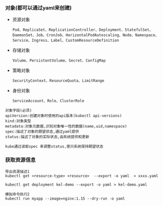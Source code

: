 ### 对象(都可以通过yaml来创建)
- 资源对象
  ```
  Pod、ReplicaSet、ReplicationController、Deployment、StatefulSet、DaemonSet、Job、CronJob、HorizontalPodAutoscaling、Node、Namespace、Service、Ingress、Label、CustomResourceDefinition
  ```
- 存储对象
  ```
  Volume、PersistentVolume、Secret、ConfigMap
  ```
- 策略对象
  ```
  SecurityContext、ResourceQuota、LimitRange
  ```
- 身份对象
  ```
  ServiceAccount、Role、ClusterRole
  ```
```
对象字段(必须)
apiVersion:创建对象时使用的api版本(kubectl api-versions)
kind:对象类型
metadata:对象元数据,识别对象唯一性的数据(name,uid,namespace)
spec:描述了对象的期望状态,通过yaml提供
status:描述了对象的实际状态,由系统提供和更新

kube通过读取spec 来调整status,使只系统保持期望状态

```

### 获取资源信息

```
导出资源描述1
kubectl get <resource-type> <resource>  --export -o yaml  > xxxx.yaml

kubectl get deployment kel-demo --export -o yaml > kel-demo.yaml

模拟命令执行2
kubectl run myapp --image=nginx:1.15 --dry-run -o yaml
```